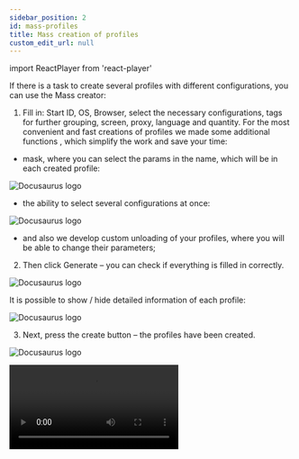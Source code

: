 ```yaml
---
sidebar_position: 2
id: mass-profiles
title: Mass creation of profiles
custom_edit_url: null
---
```

import ReactPlayer from 'react-player'

If there is a task to create several profiles with different configurations, you can use the Mass creator:

1. Fill in: Start ID, OS, Browser, select the necessary configurations, tags for further grouping, screen, proxy, language and quantity.
For the most convenient and fast creations of profiles we made some additional functions , which simplify the work and save your time:

- mask, where you can select the params in the name, which will be in each created profile:

![Docusaurus logo](/img/eng/mass-creation-of-profiles/mass-creation-of-profiles-1.png)

- the ability to select several configurations at once:

![Docusaurus logo](/img/eng/mass-creation-of-profiles/mass-creation-of-profiles-2.png)

- and also we develop custom unloading of your profiles, where you will be able to change their parameters;

2. Then click Generate – you can check if everything is filled in correctly.

![Docusaurus logo](/img/eng/mass-creation-of-profiles/mass-creation-of-profiles-3.png)

It is possible to show / hide detailed information of each profile:

![Docusaurus logo](/img/eng/mass-creation-of-profiles/mass-creation-of-profiles-4.png)

3. Next, press the create button – the profiles have been created.

![Docusaurus logo](/img/eng/mass-creation-of-profiles/mass-creation-of-profiles-5.png)

![Docusaurus logo](/video/mass-creator-example.mp4)